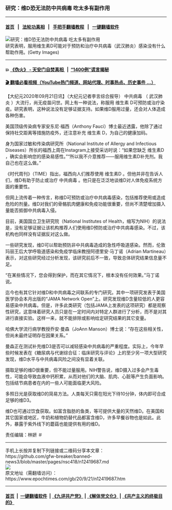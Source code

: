 ### 研究：维D恐无法防中共病毒 吃太多有副作用
------------------------

#### [首页](https://github.com/gfw-breaker/banned-news3/blob/master/README.md) &nbsp;&nbsp;|&nbsp;&nbsp; [法轮功真相](https://github.com/begood0513/basic/blob/master/README.md)  &nbsp;&nbsp;|&nbsp;&nbsp; [手把手翻墙教程](https://github.com/gfw-breaker/guides/wiki)  &nbsp;&nbsp;|&nbsp;&nbsp; [一键翻墙软件](https://github.com/gfw-breaker/nogfw/blob/master/README.md)  



<div><img alt="研究：维D恐无法防中共病毒 吃太多有副作用" class="attachment-djy_600_400 size-djy_600_400 wp-post-image" src="https://i.epochtimes.com/assets/uploads/2008/09/809162014032042-600x400.jpg"/>
<div class="caption">
 研究表明，服用维生素D可能对于预防和治疗中共病毒（武汉肺炎）感染没有什么帮助作用。(Getty Images)
</div></div><hr/>

#### 💥 [《伪火》 - 天安门自焚真相 ](http://158.247.195.190:10000/videos/blog/weihuo.html)&nbsp; |&nbsp; [“1400例”谎言揭秘  ](http://158.247.195.190:10000/videos/blog/jiexi1400.html)

#### [ 🎬  翻墙必看视频（YouTube热门频道、网站代理、时事热点、历史事件 ...）](https://github.com/gfw-breaker/links/blob/master/banned.md)

<div><p>
 【大纪元2020年09月21日讯】（大纪元记者李言综合报导）
 <ok href="https://www.epochtimes.com/gb/tag/%E4%B8%AD%E5%85%B1%E7%97%85%E6%AF%92.html">
  中共病毒
 </ok>
 （
 <ok href="https://www.epochtimes.com/gb/tag/%E6%AD%A6%E6%B1%89%E8%82%BA%E7%82%8E.html">
  武汉肺炎
 </ok>
 ）大流行，尚无疫苗问世。网上有一种说法，称服用
 <ok href="https://www.epochtimes.com/gb/tag/%E7%BB%B4%E7%94%9F%E7%B4%A0.html">
  维生素
 </ok>
 D可预防或治疗染疫。研究表明，这种说法没有足够证据支持。如果维D服用过量，还会对人体造成各种伤害。
</p>
<p>
 美国顶级传染病专家安东尼·福西（Anthony Fauci）博士最近透露，他除了通过保持社交距离等措施防疫外，还注意补充
 <ok href="https://www.epochtimes.com/gb/tag/%E7%BB%B4%E7%94%9F%E7%B4%A0.html">
  维生素
 </ok>
 D，为自己的健康加码。
</p>
<p>
 身为国家过敏和传染病研究所（National Institute of Allergy and Infectious Diseases）所长的福西上周在Instagram上接受采访时说：“如果您缺乏
 <ok href="https://www.epochtimes.com/gb/tag/%E7%BB%B4%E7%94%9F%E7%B4%A0d.html">
  维生素D
 </ok>
 ，确实会影响您的感染易感性。”“所以我不介意推荐——服用维生素D补充剂。我自己也在这么做。”
</p>
<p>
 《时代周刊》（TIME）指出，福西向人们推荐使用
 <ok href="https://www.epochtimes.com/gb/tag/%E7%BB%B4%E7%94%9F%E7%B4%A0d.html">
  维生素D
 </ok>
 。但他并非在告诉人们，维D有助于防止或治疗
 <ok href="https://www.epochtimes.com/gb/tag/%E4%B8%AD%E5%85%B1%E7%97%85%E6%AF%92.html">
  中共病毒
 </ok>
 。他只是在泛泛地谈维D对人体免疫系统方面的重要性。
</p>
<p>
 但网上流传着一种传言，称维D可预防或治疗中共病毒感染，包括推荐使用或造成危险的剂量。维D对我们的骨骼肌肉健康和免疫功能很重要，但尚不清楚增加摄入量能否抵御中共病毒入侵。
</p>
<p>
 目前，美国国立卫生研究院（National Institutes of Health，缩写为NIH）的说法是，没有足够证据让该机构推荐人们使用维D预防或治疗中共病毒感染。不过，该机构也同样没有证据反对这么做。
</p>
<p>
 一些研究发现，维D可以帮助预防非中共病毒造成的急性呼吸道感染。然而，伦敦玛丽王后大学呼吸道感染和免疫学临床教授阿德里安·马丁诺（Adrian Martineau）表示，对这些研究经过分析发现，该研究前后不一致，导致总体研究结果信息量不足。
</p>
<p>
 “在某些情况下，您会得到保护，而在其它情况下，根本没有任何效果。”马丁诺说。
</p>
<p>
 迄今也有其它针对维D和中共病毒之间联系的专门研究。其中一项研究发表于美国医学协会本月出版的“JAMA Network Open”上。研究发现维D含量较低的人更容易感染中共病毒。但是，许多此类研究（包括JAMA上发表的这项研究）都是观察性研究，这意味着研究人员只是在一定时间内对特定人群进行了分析，而不是对其进行直接实验。这样一来，就不能排除或影响给定研究结果的其它变量。
</p>
<p>
 哈佛大学流行病学教授乔安·曼森（JoAnn Manson）博士说：“存在这些相关性，但尚未最终证明存在因果关系。”
</p>
<p>
 曼森正在测试补充维D3是否可以减轻感染中共病毒的严重程度。实际上，今年早些时候发表在《糖尿病与代谢综合征：临床研究与评论》上的至少另一项大型研究发现，维D水平与中共病毒风险之间没有显着关联。
</p>
<p>
 摄取足够的维D很重要，但不能过量服用。NIH警告说，维D摄入过多会产生毒性，可能会导致血液中钙积累，从而对他们的大脑、肌肉、心脏等产生负面影响。包括结节病患者在内的一些人可能面临更大风险。
</p>
<p>
 多照日光是获取维D的简易方法。人类每天只需在阳光下待10分钟，体内即可合成足够的维D3。
</p>
<p>
 维D也可通过饮食获取。如富含脂肪的鱼类，等可提供大量的天然维D。在美国和其它国家或地区，牛奶和植物奶替代品都富含维D，许多早餐谷物也是如此。此外，暴露于紫外线下的蘑菇也能提供有用的维D。
</p>
<p>
 责任编辑：林妍 ＃
</p>
<div id="gtx-anchor" style="position: absolute; visibility: hidden; left: 10px; top: 28px; width: 889px; height: 43px;">
</div>
<div class="jfk-bubble gtx-bubble" style="visibility: visible; left: 4px; top: 81px; opacity: 1;">
</div>
</div>
<hr/>
手机上长按并复制下列链接或二维码分享本文章：<br/>
https://github.com/gfw-breaker/banned-news3/blob/master/pages/nsc418/n12419687.md <br/>
<a href='https://github.com/gfw-breaker/banned-news3/blob/master/pages/nsc418/n12419687.md'><img src='https://github.com/gfw-breaker/banned-news3/blob/master/pages/nsc418/n12419687.md.png'/></a> <br/>
原文地址（需翻墙访问）：https://www.epochtimes.com/gb/20/9/21/n12419687.htm


------------------------
#### [首页](https://github.com/gfw-breaker/banned-news3/blob/master/README.md) &nbsp;|&nbsp; [一键翻墙软件](https://github.com/gfw-breaker/nogfw/blob/master/README.md) &nbsp;| [《九评共产党》](https://github.com/gfw-breaker/9ping.md/blob/master/README.md#九评之一评共产党是什么) | [《解体党文化》](https://github.com/gfw-breaker/jtdwh.md/blob/master/README.md) | [《共产主义的终极目的》](https://github.com/gfw-breaker/gczydzjmd.md/blob/master/README.md)


<img src='http://gfw-breaker.win/banned-news3/pages/nsc418/n12419687.md' width='0px' height='0px'/>